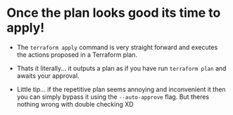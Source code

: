 # Once the plan looks good its time to apply!

- The `terraform apply` command is very straight forward and executes the actions proposed in a Terraform plan.

- Thats it literally... it outputs a plan as if you have run `terraform plan` and awaits your approval.

- Little tip... if the repetitive plan seems annoying and inconvenient it then you can simply bypass it using the `--auto-approve` flag. But theres nothing wrong with double checking XD
